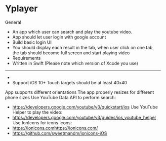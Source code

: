 # Yplayer
 General
* An app which user can search and play the youtube video.
* App should let user login with google account
* Build basic login UI
* You should display each result in the tab, when user click on one tab, the tab should become full screen and start playing video
* Requirements
* Written in Swift (Please note which version of
Xcode you use)
* * * * * *
*
* Support iOS 10+
Touch targets should be at least 40x40

App supports different orientations
The app properly resizes for different phone sizes Use YouTube Data API to perform search:
* https://developers.google.com/youtube/v3/quickstart/ios Use YouTube Helper to play the video:
* https://developers.google.com/youtube/v3/guides/ios_youtube_helper Use IonIcons for icons
Icons:
* https://ionicons.com<https://ionicons.com/>
* https://github.com/sweetmandm/ionicons-iOS
